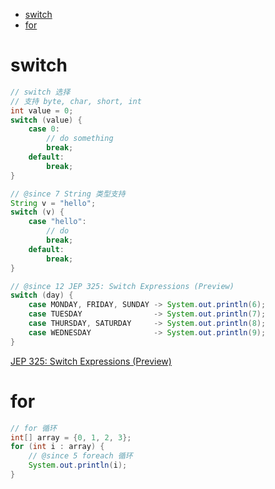 <!-- TOC -->

- [switch](#switch)
- [for](#for)

<!-- /TOC -->

# switch

```java
// switch 选择
// 支持 byte, char, short, int
int value = 0;
switch (value) {
    case 0:
        // do something
        break;
    default:
        break;
}

// @since 7 String 类型支持
String v = "hello";
switch (v) {
    case "hello":
        // do
        break;
    default:
        break;
}

// @since 12 JEP 325: Switch Expressions (Preview)
switch (day) {
    case MONDAY, FRIDAY, SUNDAY -> System.out.println(6);
    case TUESDAY                -> System.out.println(7);
    case THURSDAY, SATURDAY     -> System.out.println(8);
    case WEDNESDAY              -> System.out.println(9);
}
```

[JEP 325: Switch Expressions (Preview)](http://openjdk.java.net/jeps/325)<br>

# for

```java
// for 循环
int[] array = {0, 1, 2, 3};
for (int i : array) {
    // @since 5 foreach 循环
    System.out.println(i);
}
```
